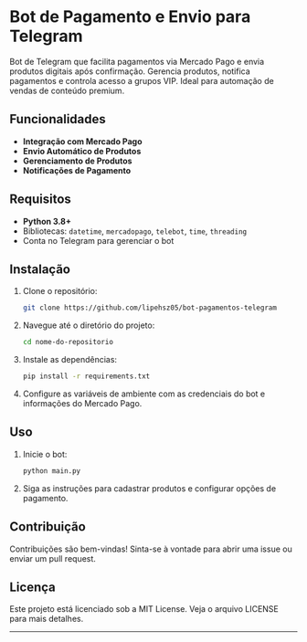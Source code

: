 # Bot de Pagamento e Envio para Telegram

Bot de Telegram que facilita pagamentos via Mercado Pago e envia produtos digitais após confirmação. Gerencia produtos, notifica pagamentos e controla acesso a grupos VIP. Ideal para automação de vendas de conteúdo premium.

## Funcionalidades

- **Integração com Mercado Pago**
- **Envio Automático de Produtos**
- **Gerenciamento de Produtos**
- **Notificações de Pagamento**

## Requisitos

- **Python 3.8+**
- Bibliotecas: `datetime`, `mercadopago`, `telebot`, `time`, `threading`
- Conta no Telegram para gerenciar o bot

## Instalação

1. Clone o repositório:
    ```bash
    git clone https://github.com/lipehsz05/bot-pagamentos-telegram
    ```
2. Navegue até o diretório do projeto:
    ```bash
    cd nome-do-repositorio
    ```
3. Instale as dependências:
    ```bash
    pip install -r requirements.txt
    ```
4. Configure as variáveis de ambiente com as credenciais do bot e informações do Mercado Pago.

## Uso

1. Inicie o bot:
    ```bash
    python main.py
    ```
2. Siga as instruções para cadastrar produtos e configurar opções de pagamento.

## Contribuição

Contribuições são bem-vindas! Sinta-se à vontade para abrir uma issue ou enviar um pull request.

## Licença

Este projeto está licenciado sob a MIT License. Veja o arquivo LICENSE para mais detalhes.

---
